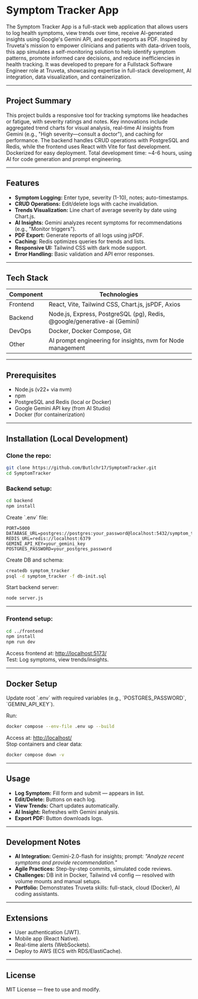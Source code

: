 # Symptom Tracker App

The Symptom Tracker App is a full-stack web application that allows users to log health symptoms, view trends over time, receive AI-generated insights using Google's Gemini API, and export reports as PDF. Inspired by Truveta's mission to empower clinicians and patients with data-driven tools, this app simulates a self-monitoring solution to help identify symptom patterns, promote informed care decisions, and reduce inefficiencies in health tracking. It was developed to prepare for a Fullstack Software Engineer role at Truveta, showcasing expertise in full-stack development, AI integration, data visualization, and containerization.

---

## Project Summary

This project builds a responsive tool for tracking symptoms like headaches or fatigue, with severity ratings and notes. Key innovations include aggregated trend charts for visual analysis, real-time AI insights from Gemini (e.g., "High severity—consult a doctor"), and caching for performance. The backend handles CRUD operations with PostgreSQL and Redis, while the frontend uses React with Vite for fast development. Dockerized for easy deployment. Total development time: ~4-6 hours, using AI for code generation and prompt engineering.

---

## Features

- **Symptom Logging:** Enter type, severity (1-10), notes; auto-timestamps.
- **CRUD Operations:** Edit/delete logs with cache invalidation.
- **Trends Visualization:** Line chart of average severity by date using Chart.js.
- **AI Insights:** Gemini analyzes recent symptoms for recommendations (e.g., "Monitor triggers").
- **PDF Export:** Generate reports of all logs using jsPDF.
- **Caching:** Redis optimizes queries for trends and lists.
- **Responsive UI:** Tailwind CSS with dark mode support.
- **Error Handling:** Basic validation and API error responses.

---

## Tech Stack

| Component  | Technologies                                             |
|------------|---------------------------------------------------------|
| Frontend   | React, Vite, Tailwind CSS, Chart.js, jsPDF, Axios       |
| Backend    | Node.js, Express, PostgreSQL (pg), Redis, @google/generative-ai (Gemini) |
| DevOps     | Docker, Docker Compose, Git                              |
| Other      | AI prompt engineering for insights, nvm for Node management |

---

## Prerequisites

- Node.js (v22+ via nvm)  
- npm  
- PostgreSQL and Redis (local or Docker)  
- Google Gemini API key (from AI Studio)  
- Docker (for containerization)  

---

## Installation (Local Development)

### Clone the repo:
```bash
git clone https://github.com/Butlchr17/SymptomTracker.git
cd SymptomTracker
```

### Backend setup:
```bash
cd backend
npm install
```

Create \`.env\` file:
```
PORT=5000
DATABASE_URL=postgres://postgres:your_password@localhost:5432/symptom_tracker
REDIS_URL=redis://localhost:6379
GEMINI_API_KEY=your_gemini_key
POSTGRES_PASSWORD=your_postgres_password
```

Create DB and schema:
```bash
createdb symptom_tracker
psql -d symptom_tracker -f db-init.sql
```

Start backend server:
```bash
node server.js
```

---

### Frontend setup:
```bash
cd ../frontend
npm install
npm run dev
```

Access frontend at: [http://localhost:5173/](http://localhost:5173/)  
Test: Log symptoms, view trends/insights.

---

## Docker Setup

Update root \`.env\` with required variables (e.g., \`POSTGRES_PASSWORD\`, \`GEMINI_API_KEY\`).

Run:
```bash
docker compose --env-file .env up --build
```

Access at: [http://localhost/](http://localhost/)  
Stop containers and clear data:
```bash
docker compose down -v
```

---

## Usage

- **Log Symptom:** Fill form and submit — appears in list.
- **Edit/Delete:** Buttons on each log.
- **View Trends:** Chart updates automatically.
- **AI Insight:** Refreshes with Gemini analysis.
- **Export PDF:** Button downloads logs.

---

## Development Notes

- **AI Integration:** Gemini-2.0-flash for insights; prompt: _"Analyze recent symptoms and provide recommendation."_
- **Agile Practices:** Step-by-step commits, simulated code reviews.
- **Challenges:** DB init in Docker, Tailwind v4 config — resolved with volume mounts and manual setups.
- **Portfolio:** Demonstrates Truveta skills: full-stack, cloud (Docker), AI coding assistants.

---

## Extensions

- User authentication (JWT).  
- Mobile app (React Native).  
- Real-time alerts (WebSockets).  
- Deploy to AWS (ECS with RDS/ElastiCache).

---

## License

MIT License — free to use and modify.
